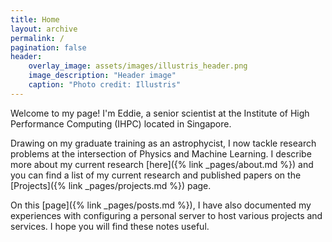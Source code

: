 ```yaml
---
title: Home
layout: archive
permalink: /
pagination: false
header:
    overlay_image: assets/images/illustris_header.png
    image_description: "Header image"
    caption: "Photo credit: Illustris"
---
```


Welcome to my page! I'm Eddie, a senior scientist at the Institute of High Performance Computing (IHPC) located in Singapore.

Drawing on my graduate training as an astrophycist, I now tackle research problems at the intersection of Physics and Machine Learning. 
I describe more about my current research [here]({% link _pages/about.md %}) and you can find a list of my current research and published papers on the [Projects]({% link _pages/projects.md %}) page.


On this [page]({% link _pages/posts.md %}), I have also documented my experiences with configuring a personal server to host various projects and services. I hope you will find these notes useful.